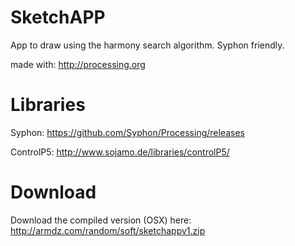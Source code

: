 # SketchAPP
App to draw using the harmony search algorithm. Syphon friendly. 

made with: http://processing.org

# Libraries

Syphon: https://github.com/Syphon/Processing/releases

ControlP5: http://www.sojamo.de/libraries/controlP5/

# Download

Download the compiled version (OSX) here: http://armdz.com/random/soft/sketchappv1.zip
